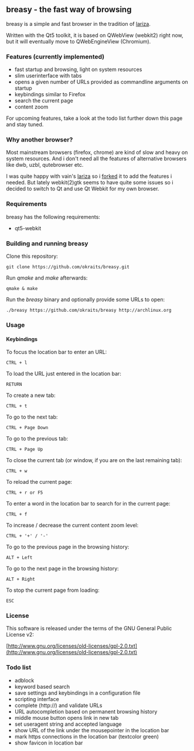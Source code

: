 ## breasy - the fast way of browsing

breasy is a simple and fast browser in the tradition of 
[lariza](http://github.com/okraits/lariza).

Written with the Qt5 toolkit, it is based on QWebView (webkit2) right now,
but it will eventually move to QWebEngineView (Chromium).

### Features (currently implemented)

- fast startup and browsing, light on system resources
- slim userinterface with tabs
- opens a given number of URLs provided as commandline arguments on startup
- keybindings similar to Firefox
- search the current page
- content zoom

For upcoming features, take a look at the todo list further down this page and stay tuned.

### Why another browser?

Most mainstream browsers (firefox, chrome) are kind of slow and heavy on
system resources. And i don't need all the features of alternative browsers
like dwb, uzbl, qutebrowser etc.

I was quite happy with vain's [lariza](http://github.com/vain/lariza) so i
[forked](http://github.com/okraits/lariza) it to add the features i needed.
But lately webkit(2)gtk seems to have quite some issues so i decided to switch
to Qt and use Qt Webkit for my own browser.

### Requirements

breasy has the following requirements:

- qt5-webkit

### Building and running breasy

Clone this repository:

    git clone https://github.com/okraits/breasy.git

Run *qmake* and *make* afterwards:

    qmake & make

Run the *breasy* binary and optionally provide some URLs to open:
    
    ./breasy https://github.com/okraits/breasy http://archlinux.org

### Usage

#### Keybindings

To focus the location bar to enter an URL:

    CTRL + l

To load the URL just entered in the location bar:

    RETURN

To create a new tab:

    CTRL + t

To go to the next tab:

    CTRL + Page Down

To go to the previous tab:

    CTRL + Page Up

To close the current tab (or window, if you are on the last remaining tab):

    CTRL + w

To reload the current page:

    CTRL + r or F5

To enter a word in the location bar to search for in the current page:

    CTRL + f

To increase / decrease the current content zoom level:

    CTRL + '+' / '-'

To go to the previous page in the browsing history:

    ALT + Left

To go to the next page in the browsing history:

    ALT + Right

To stop the current page from loading:

    ESC

### License

This software is released under the terms of the
GNU General Public License v2:

[http://www.gnu.org/licenses/old-licenses/gpl-2.0.txt](http://www.gnu.org/licenses/old-licenses/gpl-2.0.txt)

### Todo list

- adblock
- keyword based search
- save settings and keybindings in a configuration file
- scripting interface
- complete (http://) and validate URLs
- URL autocompletion based on permanent browsing history
- middle mouse button opens link in new tab
- set useragent string and accepted language
- show URL of the link under the mousepointer in the location bar
- mark https connections in the location bar (textcolor green)
- show favicon in location bar
